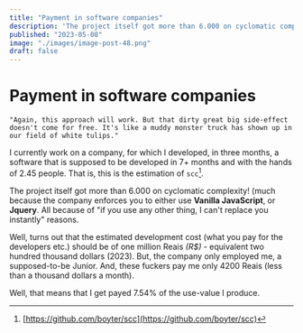 ```yaml
---
title: "Payment in software companies"
description: 'The project itself got more than 6.000 on cyclomatic complexity! (much because the company enforces you to either use **Vanilla JavaScript**, or **Jquery**. All because of if you use any other thing'
published: "2023-05-08"
image: "./images/image-post-48.png"
draft: false
---
```


# Payment in software companies

```quote
"Again, this approach will work. But that dirty great big side-effect doesn't come for free. It's like a muddy monster truck has shown up in our field of white tulips."
```

I currently work on a company, for which I developed, in three months, a software that is supposed to be developed in 7+ months and with the hands of 2.45 people. That is, this is the estimation of `scc`[^1].

The project itself got more than 6.000 on cyclomatic complexity! (much because the company enforces you to either use **Vanilla JavaScript**, or **Jquery**. All because of "if you use any other thing, I can't replace you instantly" reasons.

Well, turns out that the estimated development cost (what you pay for the developers etc.) should be of one million Reais *(R$)* - equivalent two hundred thousand dollars (2023). But, the company only employed me, a supposed-to-be Junior. And, these fuckers pay me only 4200 Reais (less than a thousand dollars a month).

Well, that means that I get payed 7.54% of the use-value I produce.



[^1]: [https://github.com/boyter/scc](https://github.com/boyter/scc)


